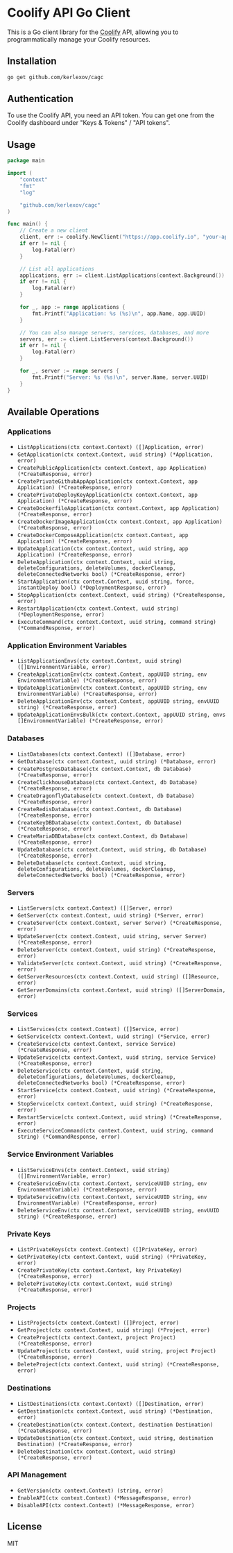 # Coolify API Go Client

This is a Go client library for the [Coolify](https://coolify.io/) API, allowing you to programmatically manage your Coolify resources.

## Installation

```bash
go get github.com/kerlexov/cagc
```

## Authentication

To use the Coolify API, you need an API token. You can get one from the Coolify dashboard under "Keys & Tokens" / "API tokens".

## Usage

```go
package main

import (
	"context"
	"fmt"
	"log"

	"github.com/kerlexov/cagc"
)

func main() {
	// Create a new client
	client, err := coolify.NewClient("https://app.coolify.io", "your-api-token")
	if err != nil {
		log.Fatal(err)
	}

	// List all applications
	applications, err := client.ListApplications(context.Background())
	if err != nil {
		log.Fatal(err)
	}

	for _, app := range applications {
		fmt.Printf("Application: %s (%s)\n", app.Name, app.UUID)
	}

	// You can also manage servers, services, databases, and more
	servers, err := client.ListServers(context.Background())
	if err != nil {
		log.Fatal(err)
	}

	for _, server := range servers {
		fmt.Printf("Server: %s (%s)\n", server.Name, server.UUID)
	}
}
```

## Available Operations

### Applications

- `ListApplications(ctx context.Context) ([]Application, error)`
- `GetApplication(ctx context.Context, uuid string) (*Application, error)`
- `CreatePublicApplication(ctx context.Context, app Application) (*CreateResponse, error)`
- `CreatePrivateGithubAppApplication(ctx context.Context, app Application) (*CreateResponse, error)`
- `CreatePrivateDeployKeyApplication(ctx context.Context, app Application) (*CreateResponse, error)`
- `CreateDockerfileApplication(ctx context.Context, app Application) (*CreateResponse, error)`
- `CreateDockerImageApplication(ctx context.Context, app Application) (*CreateResponse, error)`
- `CreateDockerComposeApplication(ctx context.Context, app Application) (*CreateResponse, error)`
- `UpdateApplication(ctx context.Context, uuid string, app Application) (*CreateResponse, error)`
- `DeleteApplication(ctx context.Context, uuid string, deleteConfigurations, deleteVolumes, dockerCleanup, deleteConnectedNetworks bool) (*CreateResponse, error)`
- `StartApplication(ctx context.Context, uuid string, force, instantDeploy bool) (*DeploymentResponse, error)`
- `StopApplication(ctx context.Context, uuid string) (*CreateResponse, error)`
- `RestartApplication(ctx context.Context, uuid string) (*DeploymentResponse, error)`
- `ExecuteCommand(ctx context.Context, uuid string, command string) (*CommandResponse, error)`

### Application Environment Variables

- `ListApplicationEnvs(ctx context.Context, uuid string) ([]EnvironmentVariable, error)`
- `CreateApplicationEnv(ctx context.Context, appUUID string, env EnvironmentVariable) (*CreateResponse, error)`
- `UpdateApplicationEnv(ctx context.Context, appUUID string, env EnvironmentVariable) (*CreateResponse, error)`
- `DeleteApplicationEnv(ctx context.Context, appUUID string, envUUID string) (*CreateResponse, error)`
- `UpdateApplicationEnvsBulk(ctx context.Context, appUUID string, envs []EnvironmentVariable) (*CreateResponse, error)`

### Databases

- `ListDatabases(ctx context.Context) ([]Database, error)`
- `GetDatabase(ctx context.Context, uuid string) (*Database, error)`
- `CreatePostgresDatabase(ctx context.Context, db Database) (*CreateResponse, error)`
- `CreateClickhouseDatabase(ctx context.Context, db Database) (*CreateResponse, error)`
- `CreateDragonflyDatabase(ctx context.Context, db Database) (*CreateResponse, error)`
- `CreateRedisDatabase(ctx context.Context, db Database) (*CreateResponse, error)`
- `CreateKeyDBDatabase(ctx context.Context, db Database) (*CreateResponse, error)`
- `CreateMariaDBDatabase(ctx context.Context, db Database) (*CreateResponse, error)`
- `UpdateDatabase(ctx context.Context, uuid string, db Database) (*CreateResponse, error)`
- `DeleteDatabase(ctx context.Context, uuid string, deleteConfigurations, deleteVolumes, dockerCleanup, deleteConnectedNetworks bool) (*CreateResponse, error)`

### Servers

- `ListServers(ctx context.Context) ([]Server, error)`
- `GetServer(ctx context.Context, uuid string) (*Server, error)`
- `CreateServer(ctx context.Context, server Server) (*CreateResponse, error)`
- `UpdateServer(ctx context.Context, uuid string, server Server) (*CreateResponse, error)`
- `DeleteServer(ctx context.Context, uuid string) (*CreateResponse, error)`
- `ValidateServer(ctx context.Context, uuid string) (*CreateResponse, error)`
- `GetServerResources(ctx context.Context, uuid string) ([]Resource, error)`
- `GetServerDomains(ctx context.Context, uuid string) ([]ServerDomain, error)`

### Services

- `ListServices(ctx context.Context) ([]Service, error)`
- `GetService(ctx context.Context, uuid string) (*Service, error)`
- `CreateService(ctx context.Context, service Service) (*CreateResponse, error)`
- `UpdateService(ctx context.Context, uuid string, service Service) (*CreateResponse, error)`
- `DeleteService(ctx context.Context, uuid string, deleteConfigurations, deleteVolumes, dockerCleanup, deleteConnectedNetworks bool) (*CreateResponse, error)`
- `StartService(ctx context.Context, uuid string) (*CreateResponse, error)`
- `StopService(ctx context.Context, uuid string) (*CreateResponse, error)`
- `RestartService(ctx context.Context, uuid string) (*CreateResponse, error)`
- `ExecuteServiceCommand(ctx context.Context, uuid string, command string) (*CommandResponse, error)`

### Service Environment Variables

- `ListServiceEnvs(ctx context.Context, uuid string) ([]EnvironmentVariable, error)`
- `CreateServiceEnv(ctx context.Context, serviceUUID string, env EnvironmentVariable) (*CreateResponse, error)`
- `UpdateServiceEnv(ctx context.Context, serviceUUID string, env EnvironmentVariable) (*CreateResponse, error)`
- `DeleteServiceEnv(ctx context.Context, serviceUUID string, envUUID string) (*CreateResponse, error)`

### Private Keys

- `ListPrivateKeys(ctx context.Context) ([]PrivateKey, error)`
- `GetPrivateKey(ctx context.Context, uuid string) (*PrivateKey, error)`
- `CreatePrivateKey(ctx context.Context, key PrivateKey) (*CreateResponse, error)`
- `DeletePrivateKey(ctx context.Context, uuid string) (*CreateResponse, error)`

### Projects

- `ListProjects(ctx context.Context) ([]Project, error)`
- `GetProject(ctx context.Context, uuid string) (*Project, error)`
- `CreateProject(ctx context.Context, project Project) (*CreateResponse, error)`
- `UpdateProject(ctx context.Context, uuid string, project Project) (*CreateResponse, error)`
- `DeleteProject(ctx context.Context, uuid string) (*CreateResponse, error)`

### Destinations

- `ListDestinations(ctx context.Context) ([]Destination, error)`
- `GetDestination(ctx context.Context, uuid string) (*Destination, error)`
- `CreateDestination(ctx context.Context, destination Destination) (*CreateResponse, error)`
- `UpdateDestination(ctx context.Context, uuid string, destination Destination) (*CreateResponse, error)`
- `DeleteDestination(ctx context.Context, uuid string) (*CreateResponse, error)`

### API Management

- `GetVersion(ctx context.Context) (string, error)`
- `EnableAPI(ctx context.Context) (*MessageResponse, error)`
- `DisableAPI(ctx context.Context) (*MessageResponse, error)`

## License

MIT 